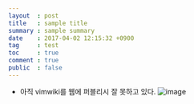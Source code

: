 ```yaml
---
layout  : post
title   : sample title
summary : sample summary
date    : 2017-04-02 12:15:32 +0900
tag     : test
toc     : true
comment : true
public  : false
---
```

* 아직 vimwiki를 웹에 퍼블리시 잘 못하고 있다.
![image](https://user-images.githubusercontent.com/43912095/84615103-f4330080-af02-11ea-9752-ef9d87af501c.png)

